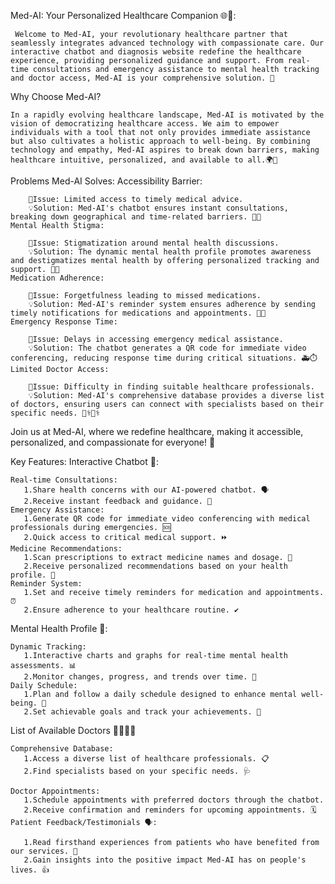 
Med-AI: Your Personalized Healthcare Companion 🌐💉:
     
     Welcome to Med-AI, your revolutionary healthcare partner that seamlessly integrates advanced technology with compassionate care. Our interactive chatbot and diagnosis website redefine the healthcare experience, providing personalized guidance and support. From real-time consultations and emergency assistance to mental health tracking and doctor access, Med-AI is your comprehensive solution. 🌟


Why Choose Med-AI?

    In a rapidly evolving healthcare landscape, Med-AI is motivated by the vision of democratizing healthcare access. We aim to empower individuals with a tool that not only provides immediate assistance but also cultivates a holistic approach to well-being. By combining technology and empathy, Med-AI aspires to break down barriers, making healthcare intuitive, personalized, and available to all.🌍💙

Problems Med-AI Solves:
    Accessibility Barrier:

        🚩Issue: Limited access to timely medical advice.
        💡Solution: Med-AI's chatbot ensures instant consultations, breaking down geographical and time-related barriers. 🏥⏰
    Mental Health Stigma:

        🚩Issue: Stigmatization around mental health discussions.
        💡Solution: The dynamic mental health profile promotes awareness and destigmatizes mental health by offering personalized tracking and support. 🧠💚
    Medication Adherence:

        🚩Issue: Forgetfulness leading to missed medications.
        💡Solution: Med-AI's reminder system ensures adherence by sending timely notifications for medications and appointments. 💊🔔
    Emergency Response Time:

        🚩Issue: Delays in accessing emergency medical assistance.
        💡Solution: The chatbot generates a QR code for immediate video conferencing, reducing response time during critical situations. 🚑⏱️
    Limited Doctor Access:

        🚩Issue: Difficulty in finding suitable healthcare professionals.
        💡Solution: Med-AI's comprehensive database provides a diverse list of doctors, ensuring users can connect with specialists based on their specific needs. 👩‍⚕️👨‍⚕️

Join us at Med-AI, where we redefine healthcare, making it accessible, personalized, and compassionate for everyone! 🌟


Key Features:
  Interactive Chatbot 🤖:

    Real-time Consultations:
       1.Share health concerns with our AI-powered chatbot. 🗣️
       2.Receive instant feedback and guidance. 🚀
    Emergency Assistance:
       1.Generate QR code for immediate video conferencing with medical professionals during emergencies. 🆘
       2.Quick access to critical medical support. ⏩
    Medicine Recommendations:
       1.Scan prescriptions to extract medicine names and dosage. 📜
       2.Receive personalized recommendations based on your health profile. 💊
    Reminder System:
       1.Set and receive timely reminders for medication and appointments. ⏰
       2.Ensure adherence to your healthcare routine. ✔️
  Mental Health Profile 🧠:

    Dynamic Tracking:
       1.Interactive charts and graphs for real-time mental health assessments. 📊
       2.Monitor changes, progress, and trends over time. 🔄
    Daily Schedule:
       1.Plan and follow a daily schedule designed to enhance mental well-being. 🌅
       2.Set achievable goals and track your achievements. 🎯
  List of Available Doctors 👩‍⚕️👨‍⚕️

    Comprehensive Database:
       1.Access a diverse list of healthcare professionals. 📋
       2.Find specialists based on your specific needs. 🩺

    Doctor Appointments:
       1.Schedule appointments with preferred doctors through the chatbot.
       2.Receive confirmation and reminders for upcoming appointments. 🗓️
    Patient Feedback/Testimonials 🗣️:

       1.Read firsthand experiences from patients who have benefited from our services. 🌟
       2.Gain insights into the positive impact Med-AI has on people's lives. 👍